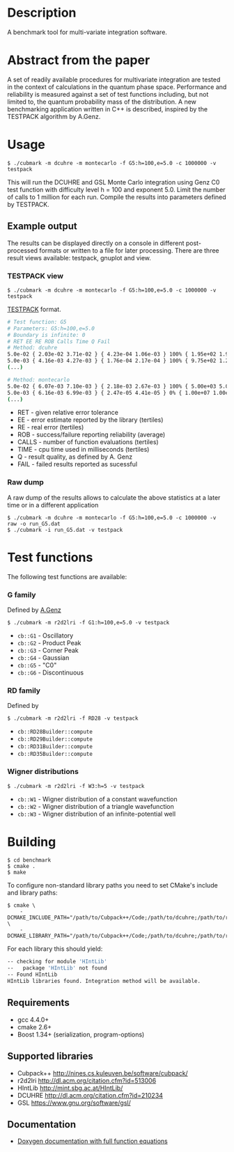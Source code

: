 Description
===========

A benchmark tool for multi-variate integration software.

Abstract from the paper
=======================

A set of readily available procedures for multivariate integration are tested in
the context of calculations in the quantum phase space.
Performance and reliability is measured against a set of test functions
including, but not limited to, the quantum probability mass of the
distribution.
A new benchmarking application written in C++ is described, inspired by the
TESTPACK algorithm by A.Genz.

Usage
=====

    $ ./cubmark -m dcuhre -m montecarlo -f G5:h=100,e=5.0 -c 1000000 -v testpack

This will run the DCUHRE and GSL Monte Carlo integration using Genz C0 test function with difficulty level h = 100 and exponent 5.0. Limit the number of calls to 1 million for each run. Compile the results into parameters defined by TESTPACK.

Example output
--------------

The results can be displayed directly on a console in different post-processed
formats or written to a file for later processing. There are three result
views available: testpack, gnuplot and view.

### TESTPACK view

    $ ./cubmark -m dcuhre -m montecarlo -f G5:h=100,e=5.0 -c 1000000 -v testpack

<a href="http://people.sc.fsu.edu/~jburkardt/m_src/testpack/testpack.html">TESTPACK</a> format.
```bash
# Test function: G5
# Parameters: G5:h=100,e=5.0
# Boundary is infinite: 0
# RET EE RE ROB Calls Time Q Fail
# Method: dcuhre
5.0e-02 { 2.03e-02 3.71e-02 } { 4.23e-04 1.06e-03 } 100% { 1.95e+02 1.95e+02 } { 0.00e+00 0.00e+00 } 1.8 0%
5.0e-03 { 4.16e-03 4.27e-03 } { 1.76e-04 2.17e-04 } 100% { 9.75e+02 1.24e+03 } { 0.00e+00 0.00e+00 } 2.2 0%
(...)

# Method: montecarlo
5.0e-02 { 6.07e-03 7.10e-03 } { 2.18e-03 2.67e-03 } 100% { 5.00e+03 5.00e+03 } { 0.00e+00 0.00e+00 } 1.3 0%
5.0e-03 { 6.16e-03 6.99e-03 } { 2.47e-05 4.41e-05 } 0% { 1.00e+07 1.00e+07 } { 5.50e+02 5.50e+02 } 1.0 0%
(...)
```

- RET - given relative error tolerance
- EE - error estimate reported by the library (tertiles)
- RE - real error (tertiles)
- ROB - success/failure reporting reliability (average)
- CALLS - number of function evaluations (tertiles)
- TIME - cpu time used in milliseconds (tertiles)
- Q - result quality, as defined by A. Genz
- FAIL - failed results reported as sucessful

### Raw dump

A raw dump of the results allows to calculate the above statistics at a later time or in a different application

    $ ./cubmark -m dcuhre -m montecarlo -f G5:h=100,e=5.0 -c 1000000 -v raw -o run_G5.dat
    $ ./cubmark -i run_G5.dat -v testpack

Test functions
==============

The following test functions are available:

### G family
Defined by <a href="http://people.sc.fsu.edu/~jburkardt/cpp_src/test_interp_nd/test_interp_nd.html">A.Genz</a>

    $ ./cubmark -m r2d2lri -f G1:h=100,e=5.0 -v testpack

- `cb::G1` - Oscillatory
- `cb::G2` - Product Peak
- `cb::G3` - Corner Peak
- `cb::G4` - Gaussian
- `cb::G5` - "C0"
- `cb::G6` - Discontinuous

### RD family
Defined by

    $ ./cubmark -m r2d2lri -f RD28 -v testpack

- `cb::RD28Builder::compute`
- `cb::RD29Builder::compute`
- `cb::RD31Builder::compute`
- `cb::RD35Builder::compute`

### Wigner distributions

    $ ./cubmark -m r2d2lri -f W3:h=5 -v testpack

- `cb::W1` - Wigner distribution of a constant wavefunction
- `cb::W2` - Wigner distribution of a triangle wavefunction
- `cb::W3` - Wigner distribution of an infinite-potential well

Building
========

    $ cd benchmark
    $ cmake .
    $ make

To configure non-standard library paths you need to set CMake's include and library paths:


    $ cmake \
        -DCMAKE_INCLUDE_PATH="/path/to/Cubpack++/Code;/path/to/dcuhre;/path/to/r2d2lri;/path/to/HIntlib/include" \
        -DCMAKE_LIBRARY_PATH="/path/to/Cubpack++/Code;/path/to/dcuhre;/path/to/r2d2lri;/path/to/HIntlib/lib"

For each library this should yield:

```bash
-- checking for module 'HIntLib'
--   package 'HIntLib' not found
-- Found HIntLib 
HIntLib libraries found. Integration method will be available.
```

Requirements
------------

- gcc 4.4.0+
- cmake 2.6+
- Boost 1.34+ (serialization, program-options)

Supported libraries
-------------------

- Cubpack++ <http://nines.cs.kuleuven.be/software/cubpack/>
- r2d2lri <http://dl.acm.org/citation.cfm?id=513006>
- HIntLib <http://mint.sbg.ac.at/HIntLib/>
- DCUHRE <http://dl.acm.org/citation.cfm?id=210234>
- GSL <https://www.gnu.org/software/gsl/>

Documentation
-------------

- <a href="doxygen/index.html">Doxygen documentation with full function equations</a>

